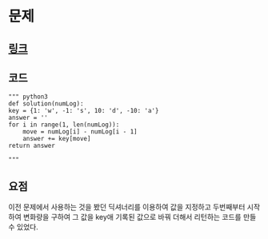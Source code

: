 # 문제 

## [링크](https://school.programmers.co.kr/learn/courses/30/lessons/181925)

## 코드
    """ python3
    def solution(numLog):
    key = {1: 'w', -1: 's', 10: 'd', -10: 'a'}
    answer = ''
    for i in range(1, len(numLog)):
        move = numLog[i] - numLog[i - 1]
        answer += key[move]
    return answer

    """
## 요점
이전 문제에서 사용하는 것을 봤던 딕셔너리를 이용하여 값을 지정하고 두번째부터 시작하여 변화량을 구하여 그 값을 key애 기록된 값으로 바꿔 더해서 리턴하는 코드를 만들 수 있었다.